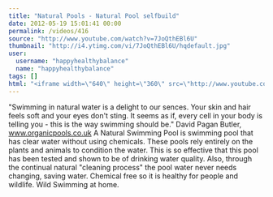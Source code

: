 ```yaml
---
title: "Natural Pools - Natural Pool selfbuild"
date: 2012-05-19 15:01:41 00:00
permalink: /videos/416
source: "http://www.youtube.com/watch?v=7JoQthEBl6U"
thumbnail: "http://i4.ytimg.com/vi/7JoQthEBl6U/hqdefault.jpg"
user:
  username: "happyhealthybalance"
  name: "happyhealthybalance"
tags: []
html: "<iframe width=\"640\" height=\"360\" src=\"http://www.youtube.com/embed/7JoQthEBl6U?wmode=transparent&fs=1&feature=oembed\" frameborder=\"0\" allowfullscreen></iframe>"
---
```


"Swimming in natural water is a delight to our sences. Your skin and hair feels soft and your eyes don't sting. It seems as if, every cell in your body is telling you - this is the way swimming should be."
David Pagan Butler, www.organicpools.co.uk
A Natural Swimming Pool is swimming pool that has clear water without using chemicals. These pools rely entirely on the plants and animals to condition the water. This is so effective that this pool has been tested and shown to be of drinking water quality. Also, through the continual natural "cleaning process" the pool water never needs changing, saving water. Chemical free so it is healthy for people and wildlife. Wild Swimming at home.